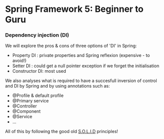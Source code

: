 # Spring Framework 5: Beginner to Guru 
###  Dependency injection (DI)
We will explore the pros & cons of three options of 'DI' in Spring:
* Property DI : private properties and Spring reflexion (expensive  - to avoid!)
* Setter DI : could get a null pointer exception if we forget the initialisation
* Constructor DI: most used

We also analyses what is required to have a succesfull inversion of control and DI by Spring and by using annotations such as:
* @Profile & default profile
* @Primary service
* @Controller 
* @Component
* @Service
* ...

All of this by following the good old [S.O.L.I.D](https://www.tomdalling.com/blog/category/software-design/) principles! 
